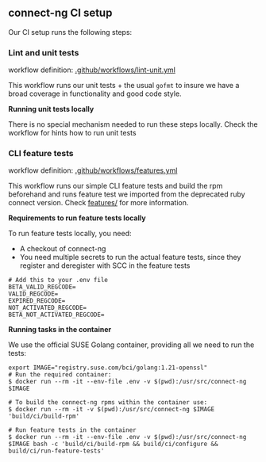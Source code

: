## connect-ng CI setup

Our CI setup runs the following steps:

### Lint and unit tests

workflow definition: [.github/workflows/lint-unit.yml](https://github.com/SUSE/connect-ng/blob/main/.github/workflows/lint-unit.yml)

This workflow runs our unit tests + the usual `gofmt` to insure we have a broad coverage in functionality and good code style.

**Running unit tests locally**

There is no special mechanism needed to run these steps locally. Check the workflow for hints how to run unit tests

### CLI feature tests

workflow definition: [.github/workflows/features.yml](https://github.com/SUSE/connect-ng/blob/main/.github/workflows/features.yml)

This workflow runs our simple CLI feature tests and build the rpm beforehand and runs feature test we imported from the deprecated
ruby connect version. Check [features/](https://github.com/SUSE/connect-ng/tree/main/features) for more information.

**Requirements to run feature tests locally**

To run feature tests locally, you need:

- A checkout of connect-ng
- You need multiple secrets to run the actual feature tests, since they register and deregister with SCC in the feature tests

```
# Add this to your .env file
BETA_VALID_REGCODE=
VALID_REGCODE=
EXPIRED_REGCODE=
NOT_ACTIVATED_REGCODE=
BETA_NOT_ACTIVATED_REGCODE=
```

**Running tasks in the container**

We use the official SUSE Golang container, providing all we need to run the tests:

```
export IMAGE="registry.suse.com/bci/golang:1.21-openssl"
# Run the required container:
$ docker run --rm -it --env-file .env -v $(pwd):/usr/src/connect-ng $IMAGE

# To build the connect-ng rpms within the container use:
$ docker run --rm -it -v $(pwd):/usr/src/connect-ng $IMAGE 'build/ci/build-rpm'

# Run feature tests in the container
$ docker run --rm -it --env-file .env -v $(pwd):/usr/src/connect-ng $IMAGE bash -c 'build/ci/build-rpm && build/ci/configure && build/ci/run-feature-tests'
```
